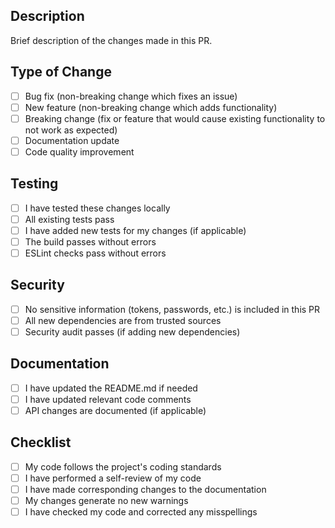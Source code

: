 ## Description
Brief description of the changes made in this PR.

## Type of Change
- [ ] Bug fix (non-breaking change which fixes an issue)
- [ ] New feature (non-breaking change which adds functionality)
- [ ] Breaking change (fix or feature that would cause existing functionality to not work as expected)
- [ ] Documentation update
- [ ] Code quality improvement

## Testing
- [ ] I have tested these changes locally
- [ ] All existing tests pass
- [ ] I have added new tests for my changes (if applicable)
- [ ] The build passes without errors
- [ ] ESLint checks pass without errors

## Security
- [ ] No sensitive information (tokens, passwords, etc.) is included in this PR
- [ ] All new dependencies are from trusted sources
- [ ] Security audit passes (if adding new dependencies)

## Documentation
- [ ] I have updated the README.md if needed
- [ ] I have updated relevant code comments
- [ ] API changes are documented (if applicable)

## Checklist
- [ ] My code follows the project's coding standards
- [ ] I have performed a self-review of my code
- [ ] I have made corresponding changes to the documentation
- [ ] My changes generate no new warnings
- [ ] I have checked my code and corrected any misspellings
